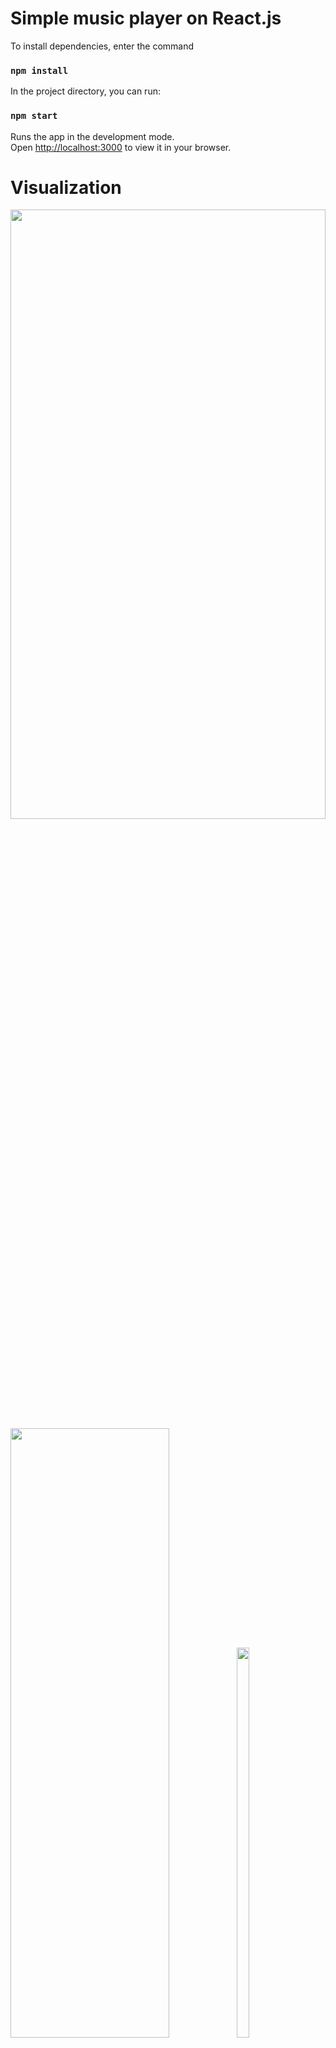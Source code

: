 # Simple music player on React.js

To install dependencies, enter the command 

### `npm install`

In the project directory, you can run:

### `npm start`

Runs the app in the development mode.\
Open [http://localhost:3000](http://localhost:3000) to view it in your browser.

# Visualization

<img src="https://user-images.githubusercontent.com/97390534/209474723-c37d54b8-e0fb-4a00-9546-4e2102cc6476.png" width=100% height=50%>
<div>
<img src="https://user-images.githubusercontent.com/97390534/209474767-d2e17425-73e4-4d98-ac53-491f6f47bd39.png" width=71% height=50%>
<img src="https://user-images.githubusercontent.com/97390534/209474786-a3dbf92a-c992-402c-b7b3-e77b69b324d9.png" width=20% height=40%>
</div>




# Stack

   ![javascript-logo-svgrepo-com](https://user-images.githubusercontent.com/97390534/208232684-dee074e2-47e3-4f5b-b61d-44a991bc15fd.svg) &emsp;
      ![react-1-logo-svgrepo-com](https://user-images.githubusercontent.com/97390534/208232686-7c7ed7ed-5492-4900-a19c-2ad608dd951c.svg) &emsp;
      ![sass-svgrepo-com](https://user-images.githubusercontent.com/97390534/208232689-43da12eb-a0ab-4c6f-a4a5-82b4bd2abae1.svg) &emsp;
      ![html-svgrepo-com](https://user-images.githubusercontent.com/97390534/208232683-ffe777d3-8031-4d97-889a-7d03cb64a371.svg) 





